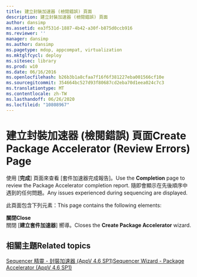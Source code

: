```yaml
---
title: 建立封裝加速器 (檢閱錯誤) 頁面
description: 建立封裝加速器 (檢閱錯誤) 頁面
author: dansimp
ms.assetid: ea3f531d-1887-4b42-a30f-b875d0ccb916
ms.reviewer: ''
manager: dansimp
ms.author: dansimp
ms.pagetype: mdop, appcompat, virtualization
ms.mktglfcycl: deploy
ms.sitesec: library
ms.prod: w10
ms.date: 06/16/2016
ms.openlocfilehash: b26b3b1a8cfaa7f16f6f381227eba001566cf10e
ms.sourcegitcommit: 354664bc527d93f80687cd2eba70d1eea024c7c3
ms.translationtype: MT
ms.contentlocale: zh-TW
ms.lasthandoff: 06/26/2020
ms.locfileid: "10808967"
---
```

# <span data-ttu-id="825cd-103">建立封裝加速器 (檢閱錯誤) 頁面</span><span class="sxs-lookup"><span data-stu-id="825cd-103">Create Package Accelerator (Review Errors) Page</span></span>


<span data-ttu-id="825cd-104">使用 [**完成**] 頁面來查看 [套件加速器完成報告]。</span><span class="sxs-lookup"><span data-stu-id="825cd-104">Use the **Completion** page to review the Package Accelerator completion report.</span></span> <span data-ttu-id="825cd-105">隨即會顯示在先後順序中遇到的任何問題。</span><span class="sxs-lookup"><span data-stu-id="825cd-105">Any issues experienced during sequencing are displayed.</span></span>

<span data-ttu-id="825cd-106">此頁面包含下列元素：</span><span class="sxs-lookup"><span data-stu-id="825cd-106">This page contains the following elements:</span></span>

<a href="" id="close"></a>**<span data-ttu-id="825cd-107">關閉</span><span class="sxs-lookup"><span data-stu-id="825cd-107">Close</span></span>**  
<span data-ttu-id="825cd-108">關閉 [**建立套件加速器**] 嚮導。</span><span class="sxs-lookup"><span data-stu-id="825cd-108">Closes the **Create Package Accelerator** wizard.</span></span>

## <span data-ttu-id="825cd-109">相關主題</span><span class="sxs-lookup"><span data-stu-id="825cd-109">Related topics</span></span>


[<span data-ttu-id="825cd-110">Sequencer 精靈 - 封裝加速器 (AppV 4.6 SP1)</span><span class="sxs-lookup"><span data-stu-id="825cd-110">Sequencer Wizard - Package Accelerator (AppV 4.6 SP1)</span></span>](sequencer-wizard---package-accelerator--appv-46-sp1-.md)

 

 





